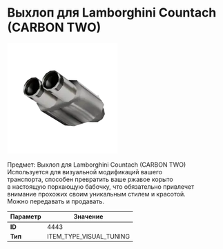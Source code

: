 # Выхлоп для Lamborghini Countach (CARBON TWO)

![Item Image](../img/4443.webp?raw=true)

Предмет: Выхлоп для Lamborghini Countach (CARBON TWO)<br>Используется для визуальной модификаций вашего<br>транспорта, способен превратить ваше ржавое корыто<br>в настоящую порхающую бабочку, что обязательно привлечет<br>внимание прохожих своим уникальным стилем и красотой.<br>Можно передавать и продавать.


| Параметр | Значение |
|----------|----------|
| **ID** | 4443 |
| **Тип** | ITEM_TYPE_VISUAL_TUNING |


